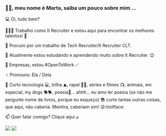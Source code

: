 
 
### 👋🏻, meu nome é Marta, saiba um pouco sobre mim ...

💻 Oi, tudo bem? 

👩🏼‍💻 Trabalho como It Recruiter e estou aqui para encontrar os melhores talentos! 👀
   
🔭 Procuro por um trabalho de Tech Recruiter/It Recruiter CLT. 
 
🌱 Atualmente estou estudando e aprendendo muito sobre It Recruiter. 😉

🏢 Empresas, estou #OpenToWork ✅ 

♀️ Pronouns: Ela / Dela

📌 Curto tecnologia 💻, trilha ⛰, rapel 🧗‍♀️, séries e filmes 📺, animais, em especial, my dogs 🐕🐕, poesia📖... ahhh... eu amo ler poesia (só não me pergunte nome de livros, porque eu esqueço) 📚 curto tantas outras coisas, que aqui, não caberia. Mentira, caberiam sim! 😜:trollface:
 
📫 Quer falar comigo? Clique aqui ↙

  
 <div>
  <a align="center" href="https://www.linkedin.com/in/martagraciliano" target="_blank"><img src="https://img.shields.io/badge/-LinkedIn-%230077B5?style=for-the-badge&logo=linkedin&logoColor=white" target="_blank"></a>
<a  align="center" href="https://api.whatsapp.com/send?phone=5521986101800"  target="_blank"><img src="https://img.shields.io/badge/WhatsApp-25D366?style=for-the-badge&logo=whatsapp&logoColor=white" target="_blank"></a>
</div>
  
  

 
